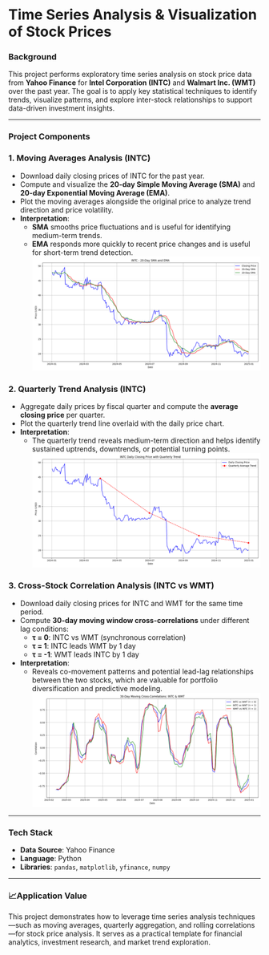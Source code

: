 # Time Series Analysis & Visualization of Stock Prices

### Background

This project performs exploratory time series analysis on stock price data from **Yahoo Finance** for **Intel Corporation (INTC)** and **Walmart Inc. (WMT)** over the past year. The goal is to apply key statistical techniques to identify trends, visualize patterns, and explore inter-stock relationships to support data-driven investment insights.

---

### Project Components

### 1. **Moving Averages Analysis (INTC)**

- Download daily closing prices of INTC for the past year.
- Compute and visualize the **20-day Simple Moving Average (SMA)** and **20-day Exponential Moving Average (EMA)**.
- Plot the moving averages alongside the original price to analyze trend direction and price volatility.
- **Interpretation**:
    - **SMA** smooths price fluctuations and is useful for identifying medium-term trends.
    - **EMA** responds more quickly to recent price changes and is useful for short-term trend detection.
![Intel Moving Average](./myplot.png)
### 2. **Quarterly Trend Analysis (INTC)**

- Aggregate daily prices by fiscal quarter and compute the **average closing price** per quarter.
- Plot the quarterly trend line overlaid with the daily price chart.
- **Interpretation**:
    - The quarterly trend reveals medium-term direction and helps identify sustained uptrends, downtrends, or potential turning points.
![Quarterly Trend Analysis (INTC)](./myplot2.png)
### 3. **Cross-Stock Correlation Analysis (INTC vs WMT)**

- Download daily closing prices for INTC and WMT for the same time period.
- Compute **30-day moving window cross-correlations** under different lag conditions:
    - **τ = 0**: INTC vs WMT (synchronous correlation)
    - **τ = 1**: INTC leads WMT by 1 day
    - **τ = -1**: WMT leads INTC by 1 day
- **Interpretation**:
    - Reveals co-movement patterns and potential lead-lag relationships between the two stocks, which are valuable for portfolio diversification and predictive modeling.
![Cross-Stock Correlation Analysis](./myplot3.png)
---

### Tech Stack

- **Data Source**: Yahoo Finance
- **Language**: Python
- **Libraries**: `pandas`, `matplotlib`, `yfinance`, `numpy`

---

### 📈Application Value

This project demonstrates how to leverage time series analysis techniques—such as moving averages, quarterly aggregation, and rolling correlations—for stock price analysis. It serves as a practical template for financial analytics, investment research, and market trend exploration.

